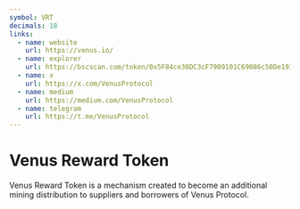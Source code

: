 ```yaml
---
symbol: VRT
decimals: 18
links:
  - name: website
    url: https://venus.io/
  - name: explorer
    url: https://bscscan.com/token/0x5F84ce30DC3cF7909101C69086c50De191895883
  - name: x
    url: https://x.com/VenusProtocol
  - name: medium
    url: https://medium.com/VenusProtocol
  - name: telegram
    url: https://t.me/VenusProtocol
---
```


# Venus Reward Token

Venus Reward Token is a mechanism created to become an additional mining distribution to suppliers and borrowers of Venus Protocol.
